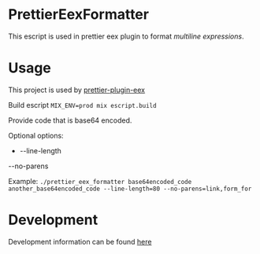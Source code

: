 # PrettierEexFormatter

This escript is used in prettier eex plugin to format *multiline expressions*.

# Usage

This project is used by [prettier-plugin-eex](https://github.com/DiodonHystrix/prettier-plugin-eex)

Build escript
```MIX_ENV=prod mix escript.build```

Provide code that is base64 encoded.

Optional options:
  * --line-length
  
  --no-parens

Example:
```./prettier_eex_formatter base64encoded_code another_base64encoded_code --line-length=80 --no-parens=link,form_for```




# Development

Development information can be found [here](DEVELOPMENT.md)
